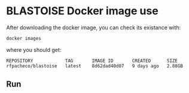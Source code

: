 # BLASTOISE Docker image use

After downloading the docker image, you can check its existance with:

```bash
docker images
```
where you should get:

```text
REPOSITORY            TAG       IMAGE ID       CREATED      SIZE
rfpacheco/blastoise   latest    8d62dad40d07   9 days ago   2.88GB
```

## Run
